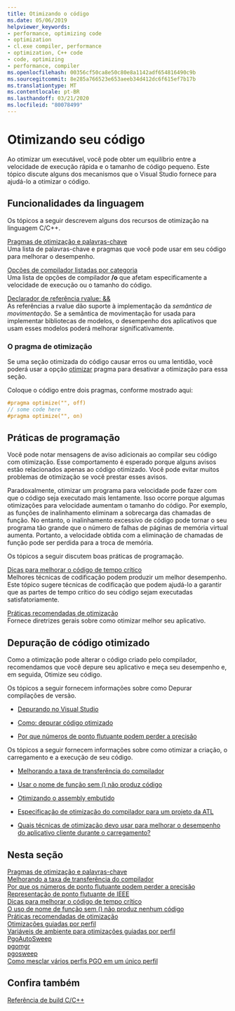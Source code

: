 ```yaml
---
title: Otimizando o código
ms.date: 05/06/2019
helpviewer_keywords:
- performance, optimizing code
- optimization
- cl.exe compiler, performance
- optimization, C++ code
- code, optimizing
- performance, compiler
ms.openlocfilehash: 00356cf50ca8e50c80e8a1142adf654816490c9b
ms.sourcegitcommit: 8e285a766523e653aeeb34d412dc6f615ef7b17b
ms.translationtype: MT
ms.contentlocale: pt-BR
ms.lasthandoff: 03/21/2020
ms.locfileid: "80078499"
---
```

# <a name="optimizing-your-code"></a>Otimizando seu código

Ao otimizar um executável, você pode obter um equilíbrio entre a velocidade de execução rápida e o tamanho de código pequeno. Este tópico discute alguns dos mecanismos que o Visual Studio fornece para ajudá-lo a otimizar o código.

## <a name="language-features"></a>Funcionalidades da linguagem

Os tópicos a seguir descrevem alguns dos recursos de otimização na linguagem C/C++.

[Pragmas de otimização e palavras-chave](optimization-pragmas-and-keywords.md) \
Uma lista de palavras-chave e pragmas que você pode usar em seu código para melhorar o desempenho.

[Opções de compilador listadas por categoria](reference/compiler-options-listed-by-category.md) \
Uma lista de opções de compilador **/o** que afetam especificamente a velocidade de execução ou o tamanho do código.

[Declarador de referência rvalue:  &&](../cpp/rvalue-reference-declarator-amp-amp.md) \
As referências a rvalue dão suporte à implementação da *semântica de movimentação*. Se a semântica de movimentação for usada para implementar bibliotecas de modelos, o desempenho dos aplicativos que usam esses modelos poderá melhorar significativamente.

### <a name="the-optimize-pragma"></a>O pragma de otimização

Se uma seção otimizada do código causar erros ou uma lentidão, você poderá usar a opção [otimizar](../preprocessor/optimize.md) pragma para desativar a otimização para essa seção.

Coloque o código entre dois pragmas, conforme mostrado aqui:

```cpp
#pragma optimize("", off)
// some code here
#pragma optimize("", on)
```

## <a name="programming-practices"></a>Práticas de programação

Você pode notar mensagens de aviso adicionais ao compilar seu código com otimização. Esse comportamento é esperado porque alguns avisos estão relacionados apenas ao código otimizado. Você pode evitar muitos problemas de otimização se você prestar esses avisos.

Paradoxalmente, otimizar um programa para velocidade pode fazer com que o código seja executado mais lentamente. Isso ocorre porque algumas otimizações para velocidade aumentam o tamanho do código. Por exemplo, as funções de inalinhamento eliminam a sobrecarga das chamadas de função. No entanto, o inalinhamento excessivo de código pode tornar o seu programa tão grande que o número de falhas de páginas de memória virtual aumenta. Portanto, a velocidade obtida com a eliminação de chamadas de função pode ser perdida para a troca de memória.

Os tópicos a seguir discutem boas práticas de programação.

[Dicas para melhorar o código de tempo crítico](tips-for-improving-time-critical-code.md) \
Melhores técnicas de codificação podem produzir um melhor desempenho. Este tópico sugere técnicas de codificação que podem ajudá-lo a garantir que as partes de tempo crítico do seu código sejam executadas satisfatoriamente.

[Práticas recomendadas de otimização](optimization-best-practices.md) \
Fornece diretrizes gerais sobre como otimizar melhor seu aplicativo.

## <a name="debugging-optimized-code"></a>Depuração de código otimizado

Como a otimização pode alterar o código criado pelo compilador, recomendamos que você depure seu aplicativo e meça seu desempenho e, em seguida, Otimize seu código.

Os tópicos a seguir fornecem informações sobre como Depurar compilações de versão.

- [Depurando no Visual Studio](/visualstudio/debugger/debugging-in-visual-studio)

- [Como: depurar código otimizado](/visualstudio/debugger/how-to-debug-optimized-code)

- [Por que números de ponto flutuante podem perder a precisão](why-floating-point-numbers-may-lose-precision.md)

Os tópicos a seguir fornecem informações sobre como otimizar a criação, o carregamento e a execução de seu código.

- [Melhorando a taxa de transferência do compilador](improving-compiler-throughput.md)

- [Usar o nome de função sem () não produz código](using-function-name-without-parens-produces-no-code.md)

- [Otimizando o assembly embutido](../assembler/inline/optimizing-inline-assembly.md)

- [Especificação de otimização do compilador para um projeto da ATL](../atl/reference/specifying-compiler-optimization-for-an-atl-project.md)

- [Quais técnicas de otimização devo usar para melhorar o desempenho do aplicativo cliente durante o carregamento?](../build/dll-frequently-asked-questions.md#mfc_optimization)

## <a name="in-this-section"></a>Nesta seção

[Pragmas de otimização e palavras-chave](optimization-pragmas-and-keywords.md) \
[Melhorando a taxa de transferência do compilador](improving-compiler-throughput.md) \
[Por que os números de ponto flutuante podem perder a precisão](why-floating-point-numbers-may-lose-precision.md) \
[Representação de ponto flutuante de IEEE](ieee-floating-point-representation.md) \
[Dicas para melhorar o código de tempo crítico](tips-for-improving-time-critical-code.md) \
[O uso de nome de função sem () não produz nenhum código](using-function-name-without-parens-produces-no-code.md) \
[Práticas recomendadas de otimização](optimization-best-practices.md) \
[Otimizações guiadas por perfil](profile-guided-optimizations.md) \
[Variáveis de ambiente para otimizações guiadas por perfil](environment-variables-for-profile-guided-optimizations.md) \
[PgoAutoSweep](pgoautosweep.md) \
[pgomgr](pgomgr.md) \
[pgosweep](pgosweep.md) \
[Como mesclar vários perfis PGO em um único perfil](how-to-merge-multiple-pgo-profiles-into-a-single-profile.md)

## <a name="see-also"></a>Confira também

[Referência de build C/C++](reference/c-cpp-building-reference.md)

